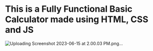 # This is a Fully Functional Basic Calculator made using HTML, CSS and JS
![Uploading Screenshot 2023-06-15 at 2.00.03 PM.png…]()
